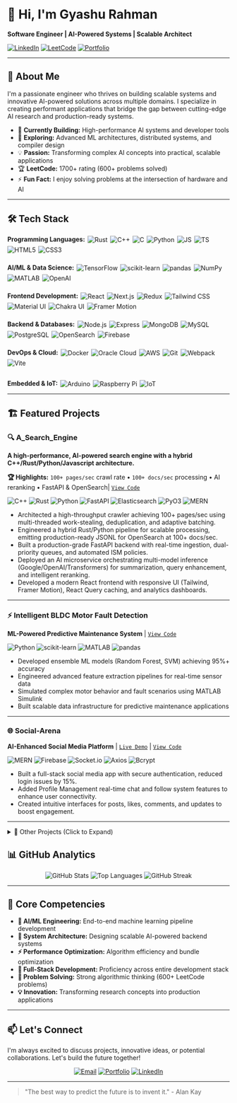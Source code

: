 # 👋 Hi, I'm Gyashu Rahman

**Software Engineer | AI-Powered Systems | Scalable Architect**

[![LinkedIn](https://img.shields.io/badge/💼_LinkedIn-2C5D9B?style=flat-square&logo=linkedin&logoColor=white)](https://www.linkedin.com/in/gyashu-rahman-299627224/)
[![LeetCode](https://img.shields.io/badge/⚡_LeetCode-F79F1F?style=flat-square&logo=LeetCode&logoColor=white)](https://leetcode.com/u/rahmangyashu178/)
[![Portfolio](https://img.shields.io/badge/🌐_Portfolio-4B4B4B?style=flat-square&logo=About.me&logoColor=white)](https://gyashu.vercel.app/)

---

## 🚀 About Me

I'm a passionate engineer who thrives on building scalable systems and innovative AI-powered solutions across multiple domains. I specialize in creating performant applications that bridge the gap between cutting-edge AI research and production-ready systems.

- 🔭 **Currently Building:** High-performance AI systems and developer tools
- 🌱 **Exploring:** Advanced ML architectures, distributed systems, and compiler design
- 💡 **Passion:** Transforming complex AI concepts into practical, scalable applications
- 🏆 **LeetCode:** 1700+ rating (600+ problems solved)
- ⚡ **Fun Fact:** I enjoy solving problems at the intersection of hardware and AI

---

## 🛠️ Tech Stack

<div style="display: flex; flex-direction: column; gap: 24px;">

  <!-- Programming Languages -->
  <div style="display: flex; align-items: center; gap: 6px; flex-wrap: wrap;">
    <span style="font-weight: bold; line-height: 1;">Programming Languages:</span>
    <img src="https://img.shields.io/badge/Rust-000000?style=flat-square&logo=rust&logoColor=white" alt="Rust" />
    <img src="https://img.shields.io/badge/C++-00599C?style=flat-square&logo=c%2B%2B&logoColor=white" alt="C++" />
    <img src="https://img.shields.io/badge/C-A8B9CC?style=flat-square&logo=c&logoColor=black" alt="C" />
    <img src="https://img.shields.io/badge/Python-3776AB?style=flat-square&logo=python&logoColor=white" alt="Python" />
    <img src="https://img.shields.io/badge/JavaScript-F7DF1E?style=flat-square&logo=javascript&logoColor=black" alt="JS" />
    <img src="https://img.shields.io/badge/TypeScript-3178C6?style=flat-square&logo=typescript&logoColor=white" alt="TS" />
    <img src="https://img.shields.io/badge/HTML5-E34F26?style=flat-square&logo=html5&logoColor=white" alt="HTML5" />
    <img src="https://img.shields.io/badge/CSS3-1572B6?style=flat-square&logo=css3&logoColor=white" alt="CSS3" />
  </div>

  <!-- AI/ML & Data Science -->
  <div style="display: flex; align-items: center; gap: 6px; flex-wrap: wrap;">
    <span style="font-weight: bold; line-height: 1;">AI/ML & Data Science:</span>
    <img src="https://img.shields.io/badge/TensorFlow-FF6F00?style=flat-square&logo=tensorflow&logoColor=white" alt="TensorFlow" />
    <img src="https://img.shields.io/badge/scikit--learn-F7931E?style=flat-square&logo=scikit-learn&logoColor=white" alt="scikit-learn" />
    <img src="https://img.shields.io/badge/pandas-150458?style=flat-square&logo=pandas&logoColor=white" alt="pandas" />
    <img src="https://img.shields.io/badge/NumPy-013243?style=flat-square&logo=numpy&logoColor=white" alt="NumPy" />
    <img src="https://img.shields.io/badge/MATLAB-0076A8?style=flat-square&logo=mathworks&logoColor=white" alt="MATLAB" />
    <img src="https://img.shields.io/badge/OpenAI-412991?style=flat-square&logo=openai&logoColor=white" alt="OpenAI" />
  </div>

  <!-- Frontend Development -->
  <div style="display: flex; align-items: center; gap: 6px; flex-wrap: wrap;">
    <span style="font-weight: bold; line-height: 1;">Frontend Development:</span>
    <img src="https://img.shields.io/badge/React-61DAFB?style=flat-square&logo=react&logoColor=black" alt="React" />
    <img src="https://img.shields.io/badge/Next.js-000000?style=flat-square&logo=next.js&logoColor=white" alt="Next.js" />
    <img src="https://img.shields.io/badge/Redux-764ABC?style=flat-square&logo=redux&logoColor=white" alt="Redux" />
    <img src="https://img.shields.io/badge/Tailwind_CSS-38B2AC?style=flat-square&logo=tailwind-css&logoColor=white" alt="Tailwind CSS" />
    <img src="https://img.shields.io/badge/Material_UI-0081CB?style=flat-square&logo=mui&logoColor=white" alt="Material UI" />
    <img src="https://img.shields.io/badge/Chakra_UI-319795?style=flat-square&logo=chakraui&logoColor=white" alt="Chakra UI" />
    <img src="https://img.shields.io/badge/Framer_Motion-0055FF?style=flat-square&logo=framer&logoColor=white" alt="Framer Motion" />
  </div>

  <!-- Backend & Databases -->
  <div style="display: flex; align-items: center; gap: 6px; flex-wrap: wrap;">
    <span style="font-weight: bold; line-height: 1;">Backend & Databases:</span>
    <img src="https://img.shields.io/badge/Node.js-339933?style=flat-square&logo=node.js&logoColor=white" alt="Node.js" />
    <img src="https://img.shields.io/badge/Express-000000?style=flat-square&logo=express&logoColor=white" alt="Express" />
    <img src="https://img.shields.io/badge/MongoDB-47A248?style=flat-square&logo=mongodb&logoColor=white" alt="MongoDB" />
    <img src="https://img.shields.io/badge/MySQL-4479A1?style=flat-square&logo=mysql&logoColor=white" alt="MySQL" />
    <img src="https://img.shields.io/badge/PostgreSQL-4169E1?style=flat-square&logo=postgresql&logoColor=white" alt="PostgreSQL" />
    <img src="https://img.shields.io/badge/OpenSearch-005EB8?style=flat-square&logo=opensearch&logoColor=white" alt="OpenSearch" />
    <img src="https://img.shields.io/badge/Firebase-FFCA28?style=flat-square&logo=firebase&logoColor=black" alt="Firebase" />
  </div>

  <!-- DevOps & Cloud -->
  <div style="display: flex; align-items: center; gap: 6px; flex-wrap: wrap;">
    <span style="font-weight: bold; line-height: 1;">DevOps & Cloud:</span>
    <img src="https://img.shields.io/badge/Docker-2496ED?style=flat-square&logo=docker&logoColor=white" alt="Docker" />
    <img src="https://img.shields.io/badge/Oracle_Cloud-F80000?style=flat-square&logo=oracle&logoColor=white" alt="Oracle Cloud" />
    <img src="https://img.shields.io/badge/AWS-232F3E?style=flat-square&logo=amazon-aws&logoColor=white" alt="AWS" />
    <img src="https://img.shields.io/badge/Git-F05032?style=flat-square&logo=git&logoColor=white" alt="Git" />
    <img src="https://img.shields.io/badge/Webpack-8DD6F9?style=flat-square&logo=webpack&logoColor=black" alt="Webpack" />
    <img src="https://img.shields.io/badge/Vite-646CFF?style=flat-square&logo=vite&logoColor=white" alt="Vite" />
  </div>

  <!-- Other Skills -->
  
  <div style="display: flex; align-items: center; gap: 6px; flex-wrap: wrap; margin-top: 6px;">
    <span style="font-weight: bold; line-height: 1;">Embedded & IoT:</span>
    <img src="https://img.shields.io/badge/Arduino-00979D?style=flat-square&logo=arduino&logoColor=white" alt="Arduino" />
    <img src="https://img.shields.io/badge/Raspberry_Pi-A22846?style=flat-square&logo=raspberry-pi&logoColor=white" alt="Raspberry Pi" />
    <img src="https://img.shields.io/badge/IoT-333333?style=flat-square&logo=iot&logoColor=white" alt="IoT" />
  </div>
</div>



---

## 🏗️ Featured Projects

### 🔍 A_Search_Engine
**A high-performance, AI-powered search engine with a hybrid C++/Rust/Python/Javascript architecture.**  

**🏆 Highlights:** `100+ pages/sec` crawl rate • `100+ docs/sec` processing • AI reranking • FastAPI & OpenSearch| [`View Code`](https://github.com/notgyashu/A_Search_Engine)

![C++](https://img.shields.io/badge/C++-00599C?logo=cplusplus&logoColor=white&style=flat-square)
![Rust](https://img.shields.io/badge/Rust-000000?logo=rust&logoColor=white&style=flat-square)
![Python](https://img.shields.io/badge/Python-3776AB?logo=python&logoColor=white&style=flat-square)
![FastAPI](https://img.shields.io/badge/FastAPI-009688?logo=fastapi&logoColor=white&style=flat-square)
![Elasticsearch](https://img.shields.io/badge/Elasticsearch-005571?logo=elasticsearch&logoColor=white&style=flat-square)
![PyO3](https://img.shields.io/badge/PyO3-000000?logo=rust&logoColor=white&style=flat-square)
![MERN](https://img.shields.io/badge/MERN-4DB33D?style=flat-square&logo=react&logoColor=white)


- Architected a high-throughput crawler achieving 100+ pages/sec using multi-threaded work-stealing, deduplication, and adaptive batching.
- Engineered a hybrid Rust/Python pipeline for scalable processing, emitting production-ready JSONL for OpenSearch at 100+ docs/sec.
- Built a production-grade FastAPI backend with real-time ingestion, dual-priority queues, and automated ISM policies.
- Deployed an AI microservice orchestrating multi-model inference (Google/OpenAI/Transformers) for summarization, query enhancement, and intelligent reranking.
- Developed a modern React frontend with responsive UI (Tailwind, Framer Motion), React Query caching, and analytics dashboards.
---

### ⚡ Intelligent BLDC Motor Fault Detection
**ML-Powered Predictive Maintenance System** | [`View Code`](https://github.com/notgyashu)

![Python](https://img.shields.io/badge/Python-ML_Pipeline-3776AB?style=flat-square)
![scikit-learn](https://img.shields.io/badge/scikit--learn-95%25_Accuracy-F7931E?style=flat-square)
![MATLAB](https://img.shields.io/badge/MATLAB-Simulation-0076A8?style=flat-square)
![pandas](https://img.shields.io/badge/pandas-Data_Engineering-150458?style=flat-square)

- Developed ensemble ML models (Random Forest, SVM) achieving 95%+ accuracy
- Engineered advanced feature extraction pipelines for real-time sensor data
- Simulated complex motor behavior and fault scenarios using MATLAB Simulink
- Built scalable data infrastructure for predictive maintenance applications

---

### 🌐 Social-Arena
**AI-Enhanced Social Media Platform** | [`Live Demo`](https://github.com/notgyashu) | [`View Code`](https://github.com/notgyashu)

![MERN](https://img.shields.io/badge/MERN-4DB33D?style=flat-square&logo=react&logoColor=white)
![Firebase](https://img.shields.io/badge/Firebase-Auth-FFCA28?style=flat-square&logo=firebase&logoColor=black)
![Socket.io](https://img.shields.io/badge/Socket.io-Realtime-010101?style=flat-square&logo=socketdotio&logoColor=white)
![Axios](https://img.shields.io/badge/Axios-HTTP-5A29E4?style=flat-square&logo=axios&logoColor=white)
![Bcrypt](https://img.shields.io/badge/Bcrypt-Security-00A86B?style=flat-square&logo=security&logoColor=white)


- Built a full-stack social media app with secure authentication, reduced login issues by 15%. 
- Added Profile Management real-time chat and follow system features to enhance user connectivity. 
- Created intuitive interfaces for posts, likes, comments, and updates to boost engagement. 

---

<details>
<summary>🔧 Other Projects (Click to Expand)</summary>

### 🤖 Chrome-Assistant
**Intelligent AI Browser Companion** | [`View Code`](https://github.com/notgyashu)

![Manifest V3](https://img.shields.io/badge/Manifest-V3-4285F4?style=flat-square&logo=googlechrome&logoColor=white)
![Google GenAI](https://img.shields.io/badge/Google-GenAI-4285F4?style=flat-square&logo=google&logoColor=white)
![TensorFlow.js](https://img.shields.io/badge/TensorFlow.js-DeepLearning-FF6F00?style=flat-square&logo=tensorflow&logoColor=white)
![Webpack 5](https://img.shields.io/badge/Webpack-5-8DD6F9?style=flat-square&logo=webpack&logoColor=black)
![MERN](https://img.shields.io/badge/MERN-4DB33D?style=flat-square&logo=react&logoColor=white)


- Created a Chrome extension for an intelligent in-page AI companion with advanced context management
- Enhanced user interaction by embedding text features, improving usability by 30%.
- Optimized performance with Webpack 5, reducing bundle size by 25% and ensuring real-time responses. 

---

### 🎵 Fingerpad Glove
**AI-Powered Interactive Music System** | [`View Code`](https://github.com/notgyashu)

![C++](https://img.shields.io/badge/C++-Embedded-00599C?style=flat-square)
![Arduino](https://img.shields.io/badge/Arduino-Microcontroller-00979D?style=flat-square)
![Supercollider](https://img.shields.io/badge/Supercollider-Audio_Synthesis-FF6F00?style=flat-square)
![TensorFlow Lite](https://img.shields.io/badge/TFLite-Gesture_Recognition-FF6F00?style=flat-square)

- Developed an interactive musical instrument using a microcontroller, LDRs, and motion sensors. 
- Programmed in C++ and Supercollider to generate tones based on real-time hardware interactions. 
- Designed for user-friendly operation and seamless synchronization with other instruments.

---

</details>

## 📊 GitHub Analytics

<div align="center">

![GitHub Stats](https://github-readme-stats.vercel.app/api?username=notgyashu&show_icons=true&theme=radical&bg_color=0d1117&hide_border=true&include_all_commits=true)
![Top Languages](https://github-readme-stats.vercel.app/api/top-langs/?username=notgyashu&layout=compact&theme=radical&bg_color=0d1117&hide_border=true)
![GitHub Streak](https://github-readme-streak-stats.herokuapp.com/?user=notgyashu&theme=radical&background=0d1117&hide_border=true)

</div>

---

## 🌟 Core Competencies

- **🤖 AI/ML Engineering:** End-to-end machine learning pipeline development
- **🚀 System Architecture:** Designing scalable AI-powered backend systems
- **⚡ Performance Optimization:** Algorithm efficiency and bundle optimization
- **🔧 Full-Stack Development:** Proficiency across entire development stack
- **🧠 Problem Solving:** Strong algorithmic thinking (600+ LeetCode problems)
- **💡 Innovation:** Transforming research concepts into production applications

---

## 📫 Let's Connect

I'm always excited to discuss projects, innovative ideas, or potential collaborations. Let's build the future together!

<div align="center">

[![Email](https://img.shields.io/badge/📧_Email-rahmangyashu178@gmail.com-D14836?style=flat-square&logo=gmail&logoColor=white)](mailto:rahmangyashu178@gmail.com)
[![Portfolio](https://img.shields.io/badge/🌐_Portfolio-gyashu.vercel.app-000000?style=flat-square&logo=About.me&logoColor=white)](https://gyashu.vercel.app/)
[![LinkedIn](https://img.shields.io/badge/💼_LinkedIn-Gyashu_Rahman-0077B5?style=flat-square&logo=linkedin&logoColor=white)](https://linkedin.com/in/gyashu-rahman)

</div>

---

> "The best way to predict the future is to invent it." - Alan Kay
